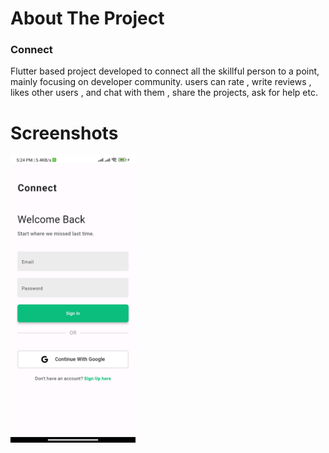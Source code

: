 <h1>About The Project</h1>
<h3>Connect</h3>
<p>Flutter based project developed to connect all the skillful person to a point, mainly focusing on developer community. users can rate , write reviews , likes other users , and chat with them , share the projects, ask for help etc.</p>

<h1>Screenshots</h1>
<img src="/screenshots/sc1.jpg" alt="" style="width:200px">
